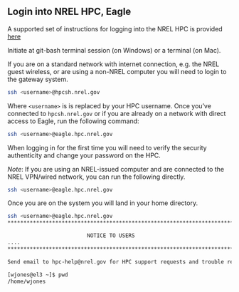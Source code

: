## Login into NREL HPC, Eagle

A supported set of instructions for logging into the NREL HPC is provided [here](https://hpc.nrel.gov/users/connect/ssh)

Initiate at git-bash terminal session (on Windows) or a terminal (on Mac).

If you are on a standard network with internet connection, e.g. the NREL guest wireless, or are using a non-NREL computer you will need to login to the gateway system.

```bash
ssh <username>@hpcsh.nrel.gov
```

Where ``<username>`` is is replaced by your HPC username.  Once you’ve connected to `hpcsh.nrel.gov` or if you are already on a network with direct access to Eagle, run the following command:
```bash
ssh <username>@eagle.hpc.nrel.gov
```
When logging in for the first time you will need to verify the security authenticity and change your password on the HPC.

*Note*: If you are using an NREL-issued computer and are connected to the NREL VPN/wired network, you can run the following directly.

```bash
ssh <username>@eagle.hpc.nrel.gov
```

Once you are on the system you will land in your home directory.

```bash
ssh <username>@eagle.hpc.nrel.gov
*****************************************************************************

                         NOTICE TO USERS
....
*****************************************************************************

Send email to hpc-help@nrel.gov for HPC support requests and trouble reports.

[wjones@el3 ~]$ pwd
/home/wjones
```
